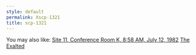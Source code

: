 ```yaml
---
style: default
permalink: Xscp-1321
title: scp-1321
---
```

You may also like:
[Site 11, Conference Room K, 8:58 AM, July 12, 1982](http://scp-wiki.net/nope-not-typing-all-that)
[The Exalted](http://scp-wiki.net/the-exalted)